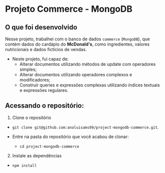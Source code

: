 # Projeto Commerce - MongoDB

## O que foi desenvolvido
Nesse projeto, trabalhei com o banco de dados `commerce` (`MongoDB`), que contém dados do cardápio do **McDonald's**, como ingredientes, valores nutricionais e dados fictícios de vendas.

* Neste projeto, fui capaz de:
  - Alterar documentos utilizando métodos de update com operadores simples;
  - Alterar documentos utilizando operadores complexos e modificadores;
  - Construir queries e expressões complexas utilizando índices textuais e expressões regulares.


## Acessando o repositório:

  1. Clone o repositório

  - `git clone git@github.com:analuisams99/project-mongodb-commerce.git`.

  - Entre na pasta do repositório que você acabou de clonar:
    - `cd project-mongodb-commerce`
  2. Instale as dependências

  - `npm install`
